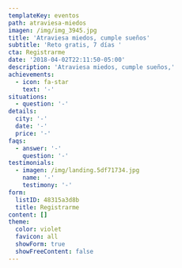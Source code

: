 ```yaml
---
templateKey: eventos
path: atraviesa-miedos
imagen: /img/img_3945.jpg
title: 'Atraviesa miedos, cumple sueños'
subtitle: 'Reto gratis, 7 días '
cta: Registrarme
date: '2018-04-02T22:11:50-05:00'
description: 'Atraviesa miedos, cumple sueños,'
achievements:
  - icon: fa-star
    text: '-'
situations:
  - question: '-'
details:
  city: '-'
  date: '-'
  price: '-'
faqs:
  - answer: '-'
    question: '-'
testimonials:
  - imagen: /img/landing.5df71734.jpg
    name: '-'
    testimony: '-'
form:
  listID: 48315a3d8b
  title: Registrarme
content: []
theme:
  color: violet
  favicon: all
  showForm: true
  showFreeContent: false
---
```


